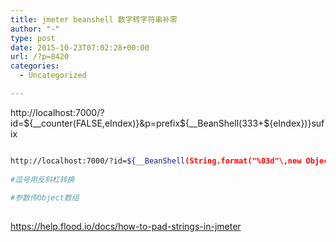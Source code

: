 ```yaml
---
title: jmeter beanshell 数字转字符串补零
author: "-"
type: post
date: 2015-10-23T07:02:28+00:00
url: /?p=8420
categories:
  - Uncategorized

---
```

http://localhost:7000/?id=${__counter(FALSE,eIndex)}&p=prefix${__BeanShell(333+${eIndex})}sufix

```bash

http://localhost:7000/?id=${__BeanShell(String.format("%03d"\,new Object[]{1}))}
  
#逗号用反斜杠转换
  
#参数传Object数组
  
```

https://help.flood.io/docs/how-to-pad-strings-in-jmeter